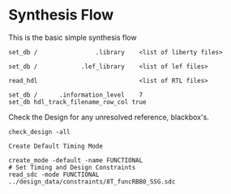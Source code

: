 # Synthesis Flow
This is the basic simple synthesis flow


```
set_db /                .library    <list of liberty files>
```
```
set_db /            .lef_library    <list of lef files>
```
```
read_hdl                            <list of RTL files>
```
```
set_db /      .information_level    7
set_db hdl_track_filename_row_col true
```

Check the Design for any unresolved reference, blackbox's.
```
check_design -all
```
```
Create Default Timing Mode
```
```
create_mode -default -name FUNCTIONAL
# Set Timing and Design Constraints
read_sdc -mode FUNCTIONAL ../design_data/constraints/8T_funcRBB0_SSG.sdc
```
